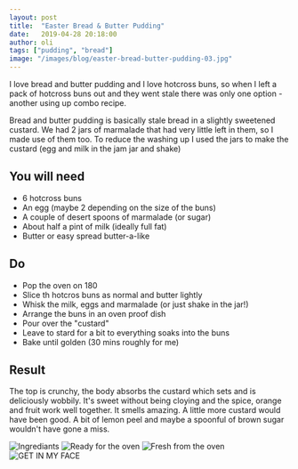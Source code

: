 ```yaml
---
layout: post
title:  "Easter Bread & Butter Pudding"
date:   2019-04-28 20:18:00
author: oli
tags: ["pudding", "bread"]
image: "/images/blog/easter-bread-butter-pudding-03.jpg"
---
```


I love bread and butter pudding and I love hotcross buns, so when I left a pack of hotcross buns out and they went stale there was only one option - another using up combo recipe.

Bread and butter pudding is basically stale bread in a slightly sweetened custard.  We had 2 jars of marmalade that had very little left in them, so I made use of them too.  To reduce the washing up I used the jars to make the custard (egg and milk in the jam jar and shake)

## You will need

* 6 hotcross buns
* An egg (maybe 2 depending on the size of the buns)
* A couple of desert spoons of marmalade (or sugar)
* About half a pint of milk (ideally full fat)
* Butter or easy spread butter-a-like

## Do

* Pop the oven on 180
* Slice th hotcros buns as normal and butter lightly
* Whisk the milk, eggs and marmalade (or just shake in the jar!)
* Arrange the buns in an oven proof dish
* Pour over the "custard"
* Leave to stard for a bit to everything soaks into the buns
* Bake until golden (30 mins roughly for me)


## Result

The top is crunchy, the body absorbs the custard which sets and is deliciously wobbily.  It's sweet without being cloying and the spice, orange and fruit work well together.  It smells amazing. A little more custard would have been good.  A bit of lemon peel and maybe a spoonful of brown sugar wouldn't have gone a miss.

![Ingrediants](/images/blog/easter-bread-butter-pudding-01.jpg)
![Ready for the oven](/images/blog/easter-bread-butter-pudding-02.jpg)
![Fresh from the oven](/images/blog/easter-bread-butter-pudding-03.jpg)
![GET IN MY FACE](/images/blog/easter-bread-butter-pudding-04.jpg)
